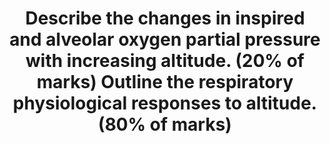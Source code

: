 ---
title: "Describe the changes in inspired and alveolar oxygen partial pressure with increasing altitude. (20% of marks) Outline the respiratory physiological responses to altitude. (80% of marks)"
entityType: SAQ
exam: PEX
college: CICM
year: 2009
sitting: B
question: 10
passRate: 0
lo:
- "[[B1k]]"
- "[[B2i]]"
EC_expectedDomains:
- "Any description of the changes in inspired and alveolar PO2 with altitude required the description of, and an understanding of, the equations for calculation of PiO2 (PiO2=0.21(BMP-47)mmHg or 0.21(BMP-6.3)kPa) and PAO2 (PAO2 =PiO2 – PaCO2/R)."
- "It was important to mention alteration in atmospheric pressure (BMP) with altitude and that saturated vapour pressure (SVP) is constant for the same body temperature."
- "A good answer to the second part of the question (respiratory physiological responses to altitude) was one that had some structure, eg responses divided into acute and chronic, respiratory, renal, haematological, cardiovascular and CNS categories, and relevant detail for each category."
- "Candidates were expected to at least mention, but not restrict themselves to the following: acute responses, eg carotid/aortic body chemoreceptor stimulation hyperventilation, proportional to reduced BMP and hypoxia, limitations to hypocarbia (due to alterations in CSF pH) etc: physiological responses to early and chronic acclimatisation (eg renal HCO3-excretion, respiratory centre CO2 response curve resets to left, altered peripheral chemoreceptor sensitivity, 2,3, DPG levels and related right. Shift in HbO2 curve, alterations in pulmonary diffusing capacity due to increased alveolar surface area and pulmonary blood volume, etc)."
EC_extraCredit:
- "It is important that current and future candidates use the examination reports to guide their learning. Thus it is essential that candidates not just read the feedback provided to each exam question but also refer to the reference(s) supplied below and other relevant sources they find to be useful."
resources:
- "Nunn’s Respiratory Physiology, Ch 17 and 5."
- "Power and Kam 432-4."
---